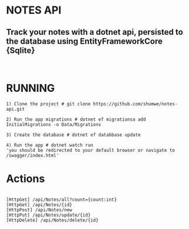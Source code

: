 # NOTES API
## Track your notes with a dotnet api, persisted to the database using EntityFrameworkCore {Sqlite}
<br/>

# RUNNING 
```
1) Clone the project # git clone https://github.com/shumwe/notes-api.git

2) Run the app migrations # dotnet ef migrationsa add InitialMigrations -o Data/Migrations

3) Create the database # dotnet ef databbase update

4) Run the app # dotnet watch run
'you should be redirected to your default browser or navigate to /swagger/index.html'

```

# Actions
```

[HttpGet] /api/Notes/all?count={count:int}
[HttpGet] /api/Notes/{id}
[HttpPost] /api/Notes/new
[HttpPut] /api/Notes/update/{id}
[HttpDelete] /api/Notes/delete/{id}

```